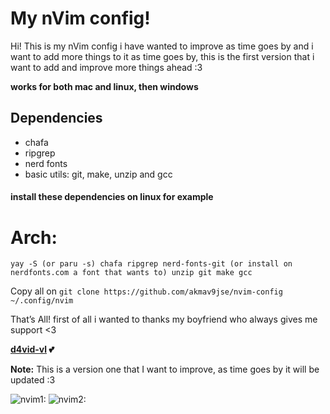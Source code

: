 # My nVim config!

Hi! This is my nVim config i have wanted to improve as time goes by and i want to add more things to it as time goes by, this is the first version that i want to add and improve more things ahead :3

<b>works for both mac and linux, then windows</b>

## Dependencies

- chafa
- ripgrep
- nerd fonts
- basic utils: git, make, unzip and gcc

#### install these dependencies on linux for example

# Arch:

    yay -S (or paru -s) chafa ripgrep nerd-fonts-git (or install on nerdfonts.com a font that wants to) unzip git make gcc

Copy all on
`git clone https://github.com/akmav9jse/nvim-config ~/.config/nvim`

That’s All! first of all i wanted to thanks my boyfriend who always gives me support <3

<b> [d4vid-vl](https://github.com/d4vid-vl) 💕</b>

**Note:** This is a version one that I want to improve, as time goes by it will be updated :3

![nvim1:](https://cdn.discordapp.com/attachments/1135823699296129037/1350577845801455748/nvim.png?ex=67d73f22&is=67d5eda2&hm=6acb3a7581996d3ac9b633feda3351424ac7359c346bec82f3fd179fe8fa289f&)
![nvim2:](https://cdn.discordapp.com/attachments/1135823699296129037/1350577846162161725/nvim2.png?ex=67d73f23&is=67d5eda3&hm=a325552364ceb04249ea9d2a4e68c766e357e4930fc25988caca05925cd21b80&)
